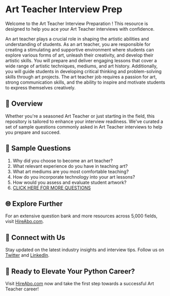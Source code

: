 # Art Teacher Interview Prep

Welcome to the Art Teacher Interview Preparation ! This resource is designed to help you ace your Art Teacher interviews with confidence.

An art teacher plays a crucial role in shaping the artistic abilities and understanding of students. As an art teacher, you are responsible for creating a stimulating and supportive environment where students can explore various forms of art, unleash their creativity, and develop their artistic skills. You will prepare and deliver engaging lessons that cover a wide range of artistic techniques, mediums, and art history. Additionally, you will guide students in developing critical thinking and problem-solving skills through art projects. The art teacher job requires a passion for art, strong communication skills, and the ability to inspire and motivate students to express themselves creatively.

## 🚀 Overview

Whether you're a seasoned Art Teacher or just starting in the field, this repository is tailored to enhance your interview readiness. We've curated a set of sample questions commonly asked in Art Teacher interviews to help you prepare and succeed.

## 📝 Sample Questions

1. Why did you choose to become an art teacher?
2. What relevant experience do you have in teaching art?
3. What art mediums are you most comfortable teaching?
4. How do you incorporate technology into your art lessons?
5. How would you assess and evaluate student artwork?
6. [CLICK HERE FOR MORE QUESTIONS](https://hireabo.com/job/4_0_16/Art%20Teacher)

## 🌐 Explore Further

For an extensive question bank and more resources across 5,000 fields, visit [HireAbo.com](https://www.hireabo.com).

## 📱 Connect with Us

Stay updated on the latest industry insights and interview tips. Follow us on [Twitter](https://twitter.com/hireabo) and [LinkedIn](https://www.linkedin.com/in/hire-abo-3609972a8/).

## 🚀 Ready to Elevate Your Python Career?

Visit [HireAbo.com](https://www.hireabo.com) now and take the first step towards a successful Art Teacher career!